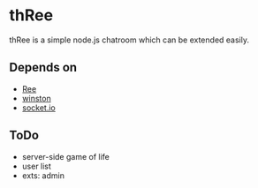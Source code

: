 thRee
=====

thRee is a simple node.js chatroom which can be extended easily.

Depends on
----------

*   [Ree](https://github.com/caasi/Ree)
*   [winston](https://github.com/flatiron/winston)
*   [socket.io](https://github.com/LearnBoost/socket.io)

ToDo
----

*   server-side game of life
*   user list
*   exts: admin
